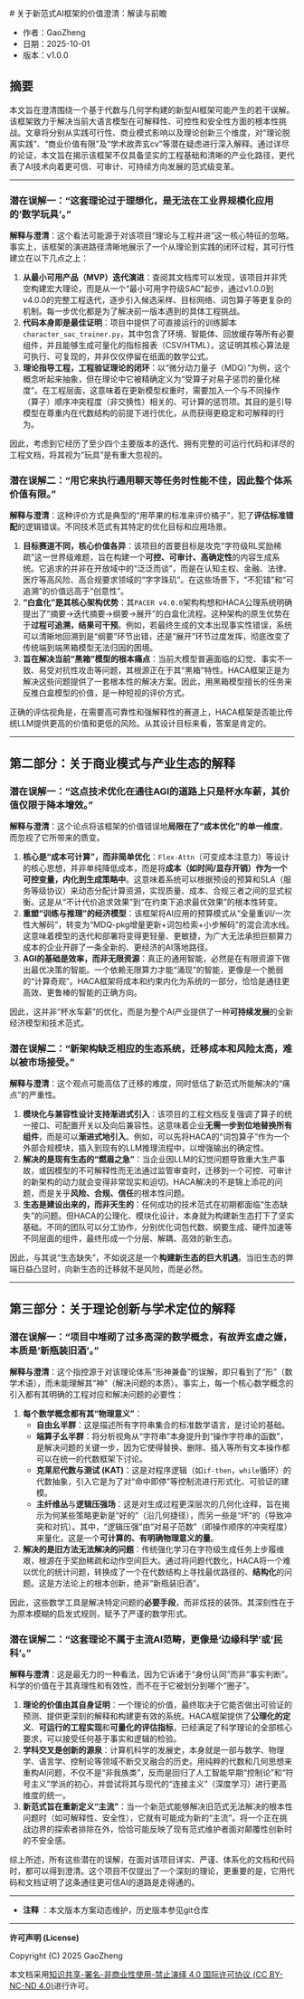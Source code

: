 ﻿﻿# 关于新范式AI框架的价值澄清：解读与前瞻

- 作者：GaoZheng
- 日期：2025-10-01
- 版本：v1.0.0

## 摘要
本文旨在澄清围绕一个基于代数与几何学构建的新型AI框架可能产生的若干误解。该框架致力于解决当前大语言模型在可解释性、可控性和安全性方面的根本性挑战。文章将分别从实践可行性、商业模式影响以及理论创新三个维度，对“理论脱离实践”、“商业价值有限”及“学术故弄玄cv”等潜在疑虑进行深入解释。通过详尽的论证，本文旨在揭示该框架不仅具备坚实的工程基础和清晰的产业化路径，更代表了AI技术向着更可信、可审计、可持续方向发展的范式级变革。

---

### **潜在误解一：“这套理论过于理想化，是无法在工业界规模化应用的‘数学玩具’。”**

**解释与澄清**：这个看法可能源于对该项目“理论与工程并进”这一核心特征的忽略。事实上，该框架的演进路径清晰地展示了一个从理论到实践的闭环过程，其可行性建立在以下几点之上：

1.  **从最小可用产品（MVP）迭代演进**：查阅其文档库可以发现，该项目并非凭空构建宏大理论，而是从一个“最小可用字符级SAC”起步，通过v1.0.0到v4.0.0的完整工程迭代，逐步引入候选采样、目标网络、词包算子等更复杂的机制。每一步优化都是为了解决前一版本遇到的具体工程挑战。
2.  **代码本身即是最佳证明**：项目中提供了可直接运行的训练脚本`character_sac_trainer.py`，其中包含了环境、智能体、回放缓存等所有必要组件，并且能够生成可量化的指标报表（CSV/HTML）。这证明其核心算法是可执行、可复现的，并非仅仅停留在纸面的数学公式。
3.  **理论指导工程，工程验证理论的闭环**：以“微分动力量子（MDQ）”为例，这个概念听起来抽象，但在理论中它被精确定义为“受算子对易子惩罚的量化梯度”。在工程层面，这意味着在更新模型权重时，需要加入一个与不同操作（算子）顺序冲突程度（非交换性）相关的、可计算的惩罚项。其目的是引导模型在尊重内在代数结构的前提下进行优化，从而获得更稳定和可解释的行为。

因此，考虑到它经历了至少四个主要版本的迭代、拥有完整的可运行代码和详尽的工程文档，将其视为“玩具”是有重大忽视的。

### **潜在误解二：“用它来执行通用聊天等任务时性能不佳，因此整个体系价值有限。”**

**解释与澄清**：这种评价方式是典型的“用苹果的标准来评价橘子”，犯了**评估标准错配**的逻辑错误。不同技术范式有其特定的优化目标和应用场景。

1.  **目标赛道不同，核心价值各异**：该项目的首要目标是攻克“字符级RL奖励稀疏”这一世界级难题，旨在构建一个**可控、可审计、高确定性**的内容生成系统。它追求的并非在开放域中的“泛泛而谈”，而是在认知主权、金融、法律、医疗等高风险、高合规要求领域的“字字珠玑”。在这些场景下，“不犯错”和“可追溯”的价值远高于“创意性”。
2.  **“白盒化”是其核心架构优势**：其`PACER v4.0.0`架构构想和HACA公理系统明确提出了“摘要→迭代摘要→纲要→展开”的白盒化流程。这种架构的原生优势在于**过程可追溯，结果可干预**。例如，若最终生成的文本出现事实性错误，系统可以清晰地回溯到是“纲要”环节出错，还是“展开”环节过度发挥，彻底改变了传统端到端黑箱模型无法归因的困境。
3.  **旨在解决当前“黑箱”模型的根本痛点**：当前大模型普遍面临的幻觉、事实不一致、易受对抗性攻击等问题，其根源正在于其“黑箱”特性。HACA框架正是为解决这些问题提供了一套根本性的解决方案。因此，用黑箱模型擅长的任务来反推白盒模型的价值，是一种短视的评价方式。

正确的评估视角是，在需要高可靠性和强解释性的赛道上，HACA框架是否能比传统LLM提供更高的价值和更低的风险。从其设计目标来看，答案是肯定的。

---

## **第二部分：关于商业模式与产业生态的解释**

### **潜在误解一：“这点技术优化在通往AGI的道路上只是杯水车薪，其价值仅限于降本增效。”**

**解释与澄清**：这个论点将该框架的价值错误地**局限在了“成本优化”的单一维度**，而忽视了它所带来的质变。

1.  **核心是“成本可计算”，而非简单优化**：`Flex-Attn`（可变成本注意力）等设计的核心思想，并非单纯降低成本，而是将**成本（如时间/显存开销）作为一个可控变量，内化到生成策略中**。这意味着系统可以根据预设的预算和SLA（服务等级协议）来动态分配计算资源，实现质量、成本、合规三者之间的显式权衡。这是从“不计代价追求效果”到“在约束下追求最优效果”的根本性转变。
2.  **重塑“训练与推理”的经济模型**：该框架将AI应用的预算模式从“全量重训/一次性大解码”，转变为“MDQ-pkg增量更新+词包检索+小步解码”的混合流水线。这意味着模型的迭代和部署将变得更轻量、更敏捷，为广大无法承担巨额算力成本的企业开辟了一条全新的、更经济的AI落地路径。
3.  **AGI的基础是效率，而非无限资源**：真正的通用智能，必然是在有限资源下做出最优决策的智能。一个依赖无限算力才能“涌现”的智能，更像是一个脆弱的“计算奇观”。HACA框架将成本和约束内化为系统的一部分，恰恰是通往更高效、更鲁棒的智能的正确方向。

因此，这并非“杯水车薪”的优化，而是为整个AI产业提供了一种**可持续发展**的全新经济模型和技术范式。

### **潜在误解二：“新架构缺乏相应的生态系统，迁移成本和风险太高，难以被市场接受。”**

**解释与澄清**：这个观点可能高估了迁移的难度，同时低估了新范式所能解决的“痛点”的严重性。

1.  **模块化与兼容性设计支持渐进式引入**：该项目的工程文档反复强调了算子的统一接口、可配置开关以及向后兼容性。这意味着企业**无需一步到位地替换所有组件**，而是可以**渐进式地引入**。例如，可以先将HACA的“词包算子”作为一个外部合规模块，插入到现有的LLM推理流程中，以增强输出的确定性。
2.  **解决的是现有生态的“燃眉之急”**：当企业因LLM的幻觉问题导致重大生产事故，或因模型的不可解释性而无法通过监管审查时，迁移到一个可控、可审计的新架构的动力就会变得非常现实和迫切。HACA解决的不是锦上添花的问题，而是关乎**风险、合规、信任**的根本性问题。
3.  **生态是建设出来的，而非天生的**：任何成功的技术范式在初期都面临“生态缺失”的问题。但HACA的公理化、模块化设计，本身就为构建新生态打下了坚实基础。不同的团队可以分工协作，分别优化词包代数、纲要生成、硬件加速等不同层面的组件，最终形成一个分层、解耦、高效的新生态。

因此，与其说“生态缺失”，不如说这是一个**构建新生态的巨大机遇**。当旧生态的弊端日益凸显时，向新生态的迁移就不是风险，而是必然。

---

## **第三部分：关于理论创新与学术定位的解释**

### **潜在误解一：“项目中堆砌了过多高深的数学概念，有故弄玄虚之嫌，本质是‘新瓶装旧酒’。”**

**解释与澄清**：这个指控源于对该理论体系“形神兼备”的误解，即只看到了“形”（数学术语），而未能理解其“神”（解决问题的本质）。事实上，每一个核心数学概念的引入都有其明确的工程对应和解决问题的必要性：

1.  **每个数学概念都有其“物理意义”**：
    * **自由幺半群**：这是描述所有字符串集合的标准数学语言，是讨论的基础。
    * **端算子幺半群**：将分析视角从“字符串”本身提升到“操作字符串的函数”，是解决问题的关键一步，因为它使得替换、删除、插入等所有文本操作都可以在统一的代数框架下讨论。
    * **克莱尼代数与测试 (KAT)**：这是对程序逻辑（如`if-then`，`while`循环）的代数抽象，引入它是为了对“命中即停”等控制流进行形式化、可验证的建模。
    * **主纤维丛**与**逻辑压强场**：这是对生成过程更深层次的几何化诠释，旨在揭示为何某些策略更新是“好的”（沿几何捷径），而另一些是“坏”的（导致冲突和对抗）。其中，“逻辑压强”由“对易子范数”（即操作顺序的冲突程度）来量化，这是一个**可计算的、有明确物理意义的量**。
2.  **解决的是旧方法无法解决的问题**：传统强化学习在字符级生成任务上步履维艰，根源在于奖励稀疏和动作空间巨大。通过将问题代数化，HACA将一个难以优化的统计问题，转换成了一个在代数结构上寻找最优路径的、**结构化**的问题。这是方法论上的根本创新，绝非“新瓶装旧酒”。

因此，这些数学工具是解决特定问题的**必要手段**，而非炫技的装饰。其深刻性在于为原本模糊的启发式规则，赋予了严谨的数学形式。

### **潜在误解二：“这套理论不属于主流AI范畴，更像是‘边缘科学’或‘民科’。”**

**解释与澄清**：这是最无力的一种看法，因为它诉诸于“身份认同”而非“事实判断”。科学的价值在于其真理性和有效性，而不在于它被划分到哪个“圈子”。

1.  **理论的价值由其自身证明**：一个理论的价值，最终取决于它能否做出可验证的预测、提供更深刻的解释和构建更有效的系统。HACA框架提供了**公理化的定义**、**可运行的工程实现**和**可量化的评估指标**，已经满足了科学理论的全部核心要求，可以接受任何基于事实和逻辑的检验。
2.  **学科交叉是创新的源泉**：计算机科学的发展史，本身就是一部与数学、物理学、语言学、控制论等领域不断交叉融合的历史。用纯粹的代数和几何思想来重构AI问题，不仅不是“非我族类”，反而是回归了人工智能早期“控制论”和“符号主义”学派的初心，并尝试将其与现代的“连接主义”（深度学习）进行更高维度的统一。
3.  **新范式旨在重新定义“主流”**：当一个新范式能够解决旧范式无法解决的根本性问题时（如可解释性、安全性），它就有可能成为新的“主流”。将一个正在挑战边界的探索者排除在外，恰恰可能反映了现有范式维护者面对颠覆性创新时的不安全感。

综上所述，所有这些潜在的误解，在面对该项目详实、严谨、体系化的文档和代码时，都可以得到澄清。这个项目不仅提出了一个深刻的理论，更重要的是，它用代码和文档证明了这条通往更可信AI的道路是走得通的。

---

* **注释** ：本文版本方案动态维护，历史版本参见git仓库

---

**许可声明 (License)**

Copyright (C) 2025 GaoZheng

本文档采用[知识共享-署名-非商业性使用-禁止演绎 4.0 国际许可协议 (CC BY-NC-ND 4.0)](https://creativecommons.org/licenses/by-nc-nd/4.0/deed.zh-Hans)进行许可。
